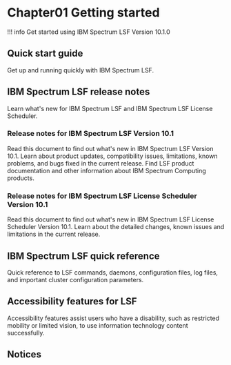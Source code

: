 # Chapter01 Getting started

!!! info
    Get started using IBM Spectrum LSF Version 10.1.0

## Quick start guide
Get up and running quickly with IBM Spectrum LSF.

## IBM Spectrum LSF release notes
Learn what's new for IBM Spectrum LSF and IBM Spectrum LSF License Scheduler.

### Release notes for IBM Spectrum LSF Version 10.1
Read this document to find out what's new in IBM Spectrum LSF Version 10.1. Learn about product updates, compatibility issues, limitations, known problems, and bugs fixed in the current release. Find LSF product documentation and other information about IBM Spectrum Computing products.
### Release notes for IBM Spectrum LSF License Scheduler Version 10.1
Read this document to find out what's new in IBM Spectrum LSF License Scheduler Version 10.1. Learn about the detailed changes, known issues and limitations in the current release.

## IBM Spectrum LSF quick reference
Quick reference to LSF commands, daemons, configuration files, log files, and important cluster configuration parameters.

## Accessibility features for LSF
Accessibility features assist users who have a disability, such as restricted mobility or limited vision, to use information technology content successfully.

## Notices